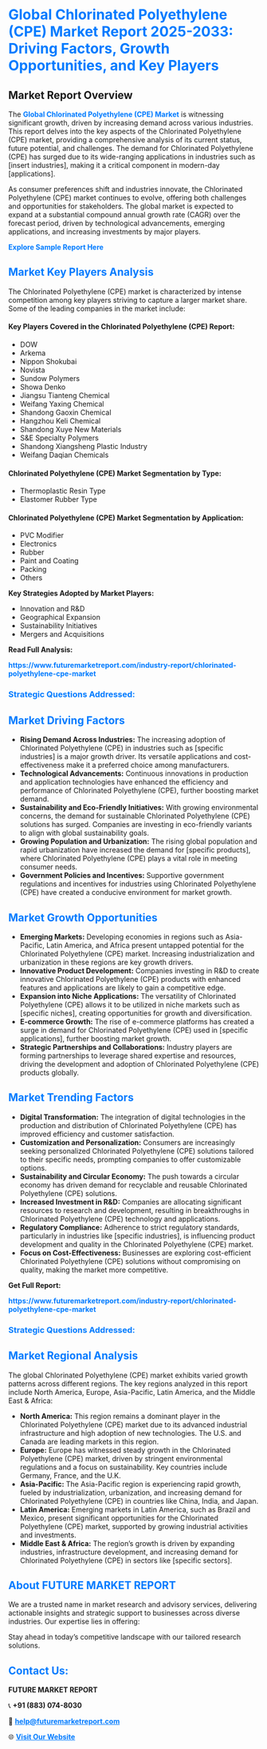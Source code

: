 <h1 style="color: #007BFF;">Global Chlorinated Polyethylene (CPE) Market Report 2025-2033: Driving Factors, Growth Opportunities, and Key Players</h1>

<section id="overview">
<h2>Market Report Overview</h2>
<p>The <a href="https://www.futuremarketreport.com/industry-report/chlorinated-polyethylene-cpe-market" style="color: #007BFF; text-decoration: none;"><strong>Global Chlorinated Polyethylene (CPE) Market</strong></a> is witnessing significant growth, driven by increasing demand across various industries. This report delves into the key aspects of the Chlorinated Polyethylene (CPE) market, providing a comprehensive analysis of its current status, future potential, and challenges. The demand for Chlorinated Polyethylene (CPE) has surged due to its wide-ranging applications in industries such as [insert industries], making it a critical component in modern-day [applications].</p>
<p>As consumer preferences shift and industries innovate, the Chlorinated Polyethylene (CPE) market continues to evolve, offering both challenges and opportunities for stakeholders. The global market is expected to expand at a substantial compound annual growth rate (CAGR) over the forecast period, driven by technological advancements, emerging applications, and increasing investments by major players.</p>
</section>

<section id="overview">
<p><a href="https://www.futuremarketreport.com/request-sample/reportId=58192" style="color: #007BFF; text-decoration: none;"><strong>Explore Sample Report Here</strong></a></p>
</section>

<section id="key-players">
<h2 style="color: #007BFF;">Market Key Players Analysis</h2>
<p>The Chlorinated Polyethylene (CPE) market is characterized by intense competition among key players striving to capture a larger market share. Some of the leading companies in the market include:</p>
<h4>Key Players Covered in the Chlorinated Polyethylene (CPE) Report:</h4>
<ul><li>DOW</li><li>Arkema</li><li>Nippon Shokubai</li><li>Novista</li><li>Sundow Polymers</li><li>Showa Denko</li><li>Jiangsu Tianteng Chemical</li><li>Weifang Yaxing Chemical</li><li>Shandong Gaoxin Chemical</li><li>Hangzhou Keli Chemical</li><li>Shandong Xuye New Materials</li><li>S&amp;E Specialty Polymers</li><li>Shandong Xiangsheng Plastic Industry</li><li>Weifang Daqian Chemicals</li></ul>
<h4>Chlorinated Polyethylene (CPE) Market Segmentation by Type:</h4>
<ul><li>Thermoplastic Resin Type</li><li>Elastomer Rubber Type</li></ul>

<h4>Chlorinated Polyethylene (CPE) Market Segmentation by Application:</h4>
<ul><li>PVC Modifier</li><li>Electronics</li><li>Rubber</li><li>Paint and Coating</li><li>Packing</li><li>Others</li></ul>
<p><strong>Key Strategies Adopted by Market Players:</strong></p>
<ul>
<li>Innovation and R&D</li>
<li>Geographical Expansion</li>
<li>Sustainability Initiatives</li>
<li>Mergers and Acquisitions</li>
</ul>
</section>

<section>
<p><strong>Read Full Analysis: </strong></p><a href="https://www.futuremarketreport.com/industry-report/chlorinated-polyethylene-cpe-market" style="color: #007BFF; text-decoration: none;"><strong>https://www.futuremarketreport.com/industry-report/chlorinated-polyethylene-cpe-market</strong></a>
<h3 style="color: #007BFF;">Strategic Questions Addressed:</h3>
</section>

<section id="driving-factors">
<h2 style="color: #007BFF;">Market Driving Factors</h2>
<ul>
<li><strong>Rising Demand Across Industries:</strong> The increasing adoption of Chlorinated Polyethylene (CPE) in industries such as [specific industries] is a major growth driver. Its versatile applications and cost-effectiveness make it a preferred choice among manufacturers.</li>
<li><strong>Technological Advancements:</strong> Continuous innovations in production and application technologies have enhanced the efficiency and performance of Chlorinated Polyethylene (CPE), further boosting market demand.</li>
<li><strong>Sustainability and Eco-Friendly Initiatives:</strong> With growing environmental concerns, the demand for sustainable Chlorinated Polyethylene (CPE) solutions has surged. Companies are investing in eco-friendly variants to align with global sustainability goals.</li>
<li><strong>Growing Population and Urbanization:</strong> The rising global population and rapid urbanization have increased the demand for [specific products], where Chlorinated Polyethylene (CPE) plays a vital role in meeting consumer needs.</li>
<li><strong>Government Policies and Incentives:</strong> Supportive government regulations and incentives for industries using Chlorinated Polyethylene (CPE) have created a conducive environment for market growth.</li>
</ul>
</section>

<section id="growth-opportunities">
<h2 style="color: #007BFF;">Market Growth Opportunities</h2>
<ul>
<li><strong>Emerging Markets:</strong> Developing economies in regions such as Asia-Pacific, Latin America, and Africa present untapped potential for the Chlorinated Polyethylene (CPE) market. Increasing industrialization and urbanization in these regions are key growth drivers.</li>
<li><strong>Innovative Product Development:</strong> Companies investing in R&D to create innovative Chlorinated Polyethylene (CPE) products with enhanced features and applications are likely to gain a competitive edge.</li>
<li><strong>Expansion into Niche Applications:</strong> The versatility of Chlorinated Polyethylene (CPE) allows it to be utilized in niche markets such as [specific niches], creating opportunities for growth and diversification.</li>
<li><strong>E-commerce Growth:</strong> The rise of e-commerce platforms has created a surge in demand for Chlorinated Polyethylene (CPE) used in [specific applications], further boosting market growth.</li>
<li><strong>Strategic Partnerships and Collaborations:</strong> Industry players are forming partnerships to leverage shared expertise and resources, driving the development and adoption of Chlorinated Polyethylene (CPE) products globally.</li>
</ul>
</section>

<section id="trending-factors">
<h2 style="color: #007BFF;">Market Trending Factors</h2>
<ul>
<li><strong>Digital Transformation:</strong> The integration of digital technologies in the production and distribution of Chlorinated Polyethylene (CPE) has improved efficiency and customer satisfaction.</li>
<li><strong>Customization and Personalization:</strong> Consumers are increasingly seeking personalized Chlorinated Polyethylene (CPE) solutions tailored to their specific needs, prompting companies to offer customizable options.</li>
<li><strong>Sustainability and Circular Economy:</strong> The push towards a circular economy has driven demand for recyclable and reusable Chlorinated Polyethylene (CPE) solutions.</li>
<li><strong>Increased Investment in R&D:</strong> Companies are allocating significant resources to research and development, resulting in breakthroughs in Chlorinated Polyethylene (CPE) technology and applications.</li>
<li><strong>Regulatory Compliance:</strong> Adherence to strict regulatory standards, particularly in industries like [specific industries], is influencing product development and quality in the Chlorinated Polyethylene (CPE) market.</li>
<li><strong>Focus on Cost-Effectiveness:</strong> Businesses are exploring cost-efficient Chlorinated Polyethylene (CPE) solutions without compromising on quality, making the market more competitive.</li>
</ul>
</section>

<section>
<p><strong>Get Full Report: </strong></p><a href="https://www.futuremarketreport.com/industry-report/chlorinated-polyethylene-cpe-market" style="color: #007BFF; text-decoration: none;"><strong>https://www.futuremarketreport.com/industry-report/chlorinated-polyethylene-cpe-market</strong></a>
<h3 style="color: #007BFF;">Strategic Questions Addressed:</h3>
</section>


<section id="regional-analysis">
<h2 style="color: #007BFF;">Market Regional Analysis</h2>
<p>The global Chlorinated Polyethylene (CPE) market exhibits varied growth patterns across different regions. The key regions analyzed in this report include North America, Europe, Asia-Pacific, Latin America, and the Middle East & Africa:</p>
<ul>
<li><strong>North America:</strong> This region remains a dominant player in the Chlorinated Polyethylene (CPE) market due to its advanced industrial infrastructure and high adoption of new technologies. The U.S. and Canada are leading markets in this region.</li>
<li><strong>Europe:</strong> Europe has witnessed steady growth in the Chlorinated Polyethylene (CPE) market, driven by stringent environmental regulations and a focus on sustainability. Key countries include Germany, France, and the U.K.</li>
<li><strong>Asia-Pacific:</strong> The Asia-Pacific region is experiencing rapid growth, fueled by industrialization, urbanization, and increasing demand for Chlorinated Polyethylene (CPE) in countries like China, India, and Japan.</li>
<li><strong>Latin America:</strong> Emerging markets in Latin America, such as Brazil and Mexico, present significant opportunities for the Chlorinated Polyethylene (CPE) market, supported by growing industrial activities and investments.</li>
<li><strong>Middle East & Africa:</strong> The region’s growth is driven by expanding industries, infrastructure development, and increasing demand for Chlorinated Polyethylene (CPE) in sectors like [specific sectors].</li>
</ul>
</section>

<footer>
<h2 style="color: #007BFF;">About FUTURE MARKET REPORT</h2>
<p>We are a trusted name in market research and advisory services, delivering actionable insights and strategic support to businesses across diverse industries. Our expertise lies in offering:</p>

<p>Stay ahead in today’s competitive landscape with our tailored research solutions.</p>

<h2 style="color: #007BFF;">Contact Us:</h2>
<p><strong>FUTURE MARKET REPORT</strong></p>
<p>📞 <strong>+91 (883) 074-8030</strong></p>
<p>📧 <strong><a href="mailto:help@futuremarketreport.com" style="color: #007BFF;">help@futuremarketreport.com</a></strong></p>
<p>🌐 <strong><a href="https://www.futuremarketreport.com/" style="color: #007BFF;">Visit Our Website</a></strong></p>
</footer>